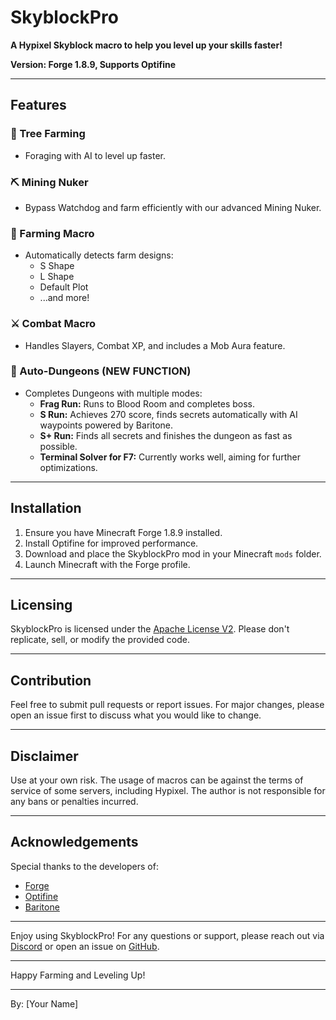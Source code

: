 # SkyblockPro

**A Hypixel Skyblock macro to help you level up your skills faster!**

**Version: Forge 1.8.9, Supports Optifine**

---

## Features

### 🌲 Tree Farming
- Foraging with AI to level up faster.

### ⛏️ Mining Nuker
- Bypass Watchdog and farm efficiently with our advanced Mining Nuker.

### 🌾 Farming Macro
- Automatically detects farm designs:
  - S Shape
  - L Shape
  - Default Plot
  - ...and more!

### ⚔️ Combat Macro
- Handles Slayers, Combat XP, and includes a Mob Aura feature.

### 🏰 Auto-Dungeons (NEW FUNCTION)
- Completes Dungeons with multiple modes:
  - **Frag Run:** Runs to Blood Room and completes boss.
  - **S Run:** Achieves 270 score, finds secrets automatically with AI waypoints powered by Baritone.
  - **S+ Run:** Finds all secrets and finishes the dungeon as fast as possible.
  - **Terminal Solver for F7:** Currently works well, aiming for further optimizations.

---

## Installation

1. Ensure you have Minecraft Forge 1.8.9 installed.
2. Install Optifine for improved performance.
3. Download and place the SkyblockPro mod in your Minecraft `mods` folder.
4. Launch Minecraft with the Forge profile.

---

## Licensing

SkyblockPro is licensed under the [Apache License V2](https://www.apache.org/licenses/LICENSE-2.0). Please don't replicate, sell, or modify the provided code.

---

## Contribution

Feel free to submit pull requests or report issues. For major changes, please open an issue first to discuss what you would like to change.

---

## Disclaimer

Use at your own risk. The usage of macros can be against the terms of service of some servers, including Hypixel. The author is not responsible for any bans or penalties incurred.

---

## Acknowledgements

Special thanks to the developers of:
- [Forge](https://files.minecraftforge.net/)
- [Optifine](https://optifine.net/home)
- [Baritone](https://github.com/cabaletta/baritone)

---

Enjoy using SkyblockPro! For any questions or support, please reach out via [Discord](https://discord.com/users/654019669543354409) or open an issue on [GitHub](https://github.com/neptunedevx).

---

Happy Farming and Leveling Up!

---

By: [Your Name]
